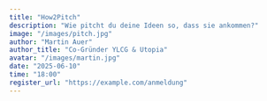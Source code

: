 ```yaml
---
title: "How2Pitch"
description: "Wie pitcht du deine Ideen so, dass sie ankommen?"
image: "/images/pitch.jpg"
author: "Martin Auer"
author_title: "Co-Gründer YLCG & Utopia"
avatar: "/images/martin.jpg"
date: "2025-06-10"
time: "18:00"
register_url: "https://example.com/anmeldung"
---
```


